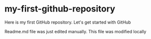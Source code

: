 # my-first-github-repository
Here is my first GitHub repository. Let's get started with GitHub

Readme.md file was just edited manually. This file was modified locally
